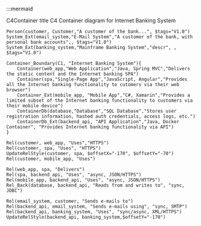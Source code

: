 :::mermaid 

C4Container
    title C4 Container diagram for Internet Banking System

    Person(customer, Customer,"A customer of the bank...", $tags="V1.0")
    System_Ext(email_system,"E-Mail System","A customer of the bank, with personal bank accounts",, $tags="V1.0")
    System_Ext(banking_system,"Mainframe Banking System","descr", , $tags="V1.0")

    Container_Boundary(C1, "Internet Banking System"){
        Container(web_app,"Web Application","Java, Spring MVC","Delivers the static content and the Internet banking SPA")
        Container(spa,"Single-Page App","JavaScript, Angular","Provides all the Internet banking functionality to cutomers via their web browser")
        Container_Ext(mobile_app, "Mobile App","C#, Xamarin","Provides a limited subset of the Internet banking functionality to customers via their mobile device")
        ContainerDb(database,"Database","SQL Database","Stores user registration information, hashed auth credentials, access logs, etc.")
        ContainerDb_Ext(backend_api, "API Application","Java, Docker Container", "Provides Internet banking functionality via API")
    }

    Rel(customer, web_app, "Uses","HTTPS")
    Rel(customer, spa, "Uses", "HTTPS")
    UpdateRelStyle(customer, spa, $offsetX="-170", $offsetY="-70")
    Rel(customer, mobile_app, "Uses")

    Rel(web_app, spa, "Delivers")
    Rel(spa, backend_api, "Uses", "async, JSON/HTTPS")
    Rel(mobile_app, backend_api, "Uses", "async, JSON/HTTPS")
    Rel_Back(database, backend_api, "Reads from and writes to", "sync, JDBC")

    Rel(email_system, customer, "Sends e-mails to")
    Rel(backend_api, email_system, "Sends e-mails using", "sync, SMTP")
    Rel(backend_api, banking_system, "Uses", "sync/async, XML/HTTPS")
    UpdateRelStyle(backend_api, banking_system,$offsetY="-170")
    
  
    
